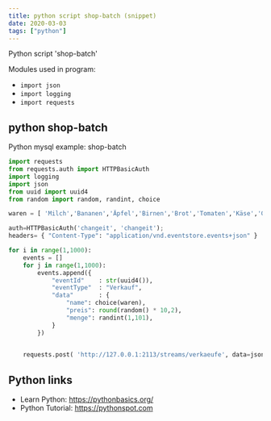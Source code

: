 ```yaml
---
title: python script shop-batch (snippet)
date: 2020-03-03
tags: ["python"]
---
```

Python script 'shop-batch'


Modules used in program: 
* `import json`
* `import logging`
* `import requests`

## python shop-batch

Python mysql example: shop-batch

```python
import requests
from requests.auth import HTTPBasicAuth
import logging
import json
from uuid import uuid4
from random import random, randint, choice

waren = [ 'Milch','Bananen','Äpfel','Birnen','Brot','Tomaten','Käse','Gurken','Zitrone']

auth=HTTPBasicAuth('changeit', 'changeit');
headers= { "Content-Type": "application/vnd.eventstore.events+json" }

for i in range(1,1000):
    events = []
    for j in range(1,1000):
        events.append({
            "eventId"    : str(uuid4()),
            "eventType"  : "Verkauf",
            "data"       : { 
                "name": choice(waren),
                "preis": round(random() * 10,2),
                "menge": randint(1,101),
            }
        })
    

    requests.post( 'http://127.0.0.1:2113/streams/verkaeufe', data=json.dumps(events), auth=auth, headers=headers)


```

## Python links

- Learn Python: https://pythonbasics.org/
- Python Tutorial: https://pythonspot.com
